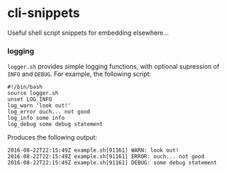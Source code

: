 # cli-snippets
Useful shell script snippets for embedding elsewhere...

### logging

`logger.sh` provides simple logging functions, with optional supression of `INFO` and `DEBUG`. For example, the following script:
```
#!/bin/bash
source logger.sh
unset LOG_INFO
log_warn 'look out!'
log_error ouch... not good
log_info some info
log_debug some debug statement
```

Produces the following output:
```
2016-08-22T22:15:49Z example.sh[91161] WARN: look out!
2016-08-22T22:15:49Z example.sh[91161] ERROR: ouch... not good
2016-08-22T22:15:49Z example.sh[91161] DEBUG: some debug statement
```
